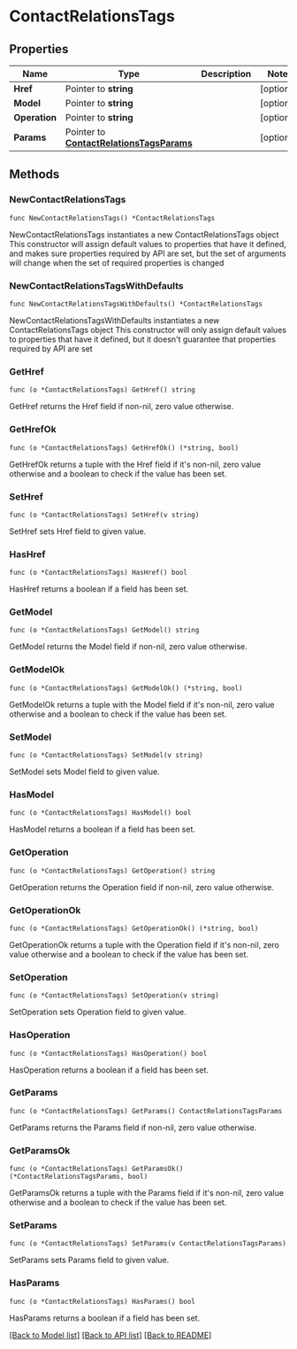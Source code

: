 # ContactRelationsTags

## Properties

Name | Type | Description | Notes
------------ | ------------- | ------------- | -------------
**Href** | Pointer to **string** |  | [optional] 
**Model** | Pointer to **string** |  | [optional] 
**Operation** | Pointer to **string** |  | [optional] 
**Params** | Pointer to [**ContactRelationsTagsParams**](ContactRelationsTagsParams.md) |  | [optional] 

## Methods

### NewContactRelationsTags

`func NewContactRelationsTags() *ContactRelationsTags`

NewContactRelationsTags instantiates a new ContactRelationsTags object
This constructor will assign default values to properties that have it defined,
and makes sure properties required by API are set, but the set of arguments
will change when the set of required properties is changed

### NewContactRelationsTagsWithDefaults

`func NewContactRelationsTagsWithDefaults() *ContactRelationsTags`

NewContactRelationsTagsWithDefaults instantiates a new ContactRelationsTags object
This constructor will only assign default values to properties that have it defined,
but it doesn't guarantee that properties required by API are set

### GetHref

`func (o *ContactRelationsTags) GetHref() string`

GetHref returns the Href field if non-nil, zero value otherwise.

### GetHrefOk

`func (o *ContactRelationsTags) GetHrefOk() (*string, bool)`

GetHrefOk returns a tuple with the Href field if it's non-nil, zero value otherwise
and a boolean to check if the value has been set.

### SetHref

`func (o *ContactRelationsTags) SetHref(v string)`

SetHref sets Href field to given value.

### HasHref

`func (o *ContactRelationsTags) HasHref() bool`

HasHref returns a boolean if a field has been set.

### GetModel

`func (o *ContactRelationsTags) GetModel() string`

GetModel returns the Model field if non-nil, zero value otherwise.

### GetModelOk

`func (o *ContactRelationsTags) GetModelOk() (*string, bool)`

GetModelOk returns a tuple with the Model field if it's non-nil, zero value otherwise
and a boolean to check if the value has been set.

### SetModel

`func (o *ContactRelationsTags) SetModel(v string)`

SetModel sets Model field to given value.

### HasModel

`func (o *ContactRelationsTags) HasModel() bool`

HasModel returns a boolean if a field has been set.

### GetOperation

`func (o *ContactRelationsTags) GetOperation() string`

GetOperation returns the Operation field if non-nil, zero value otherwise.

### GetOperationOk

`func (o *ContactRelationsTags) GetOperationOk() (*string, bool)`

GetOperationOk returns a tuple with the Operation field if it's non-nil, zero value otherwise
and a boolean to check if the value has been set.

### SetOperation

`func (o *ContactRelationsTags) SetOperation(v string)`

SetOperation sets Operation field to given value.

### HasOperation

`func (o *ContactRelationsTags) HasOperation() bool`

HasOperation returns a boolean if a field has been set.

### GetParams

`func (o *ContactRelationsTags) GetParams() ContactRelationsTagsParams`

GetParams returns the Params field if non-nil, zero value otherwise.

### GetParamsOk

`func (o *ContactRelationsTags) GetParamsOk() (*ContactRelationsTagsParams, bool)`

GetParamsOk returns a tuple with the Params field if it's non-nil, zero value otherwise
and a boolean to check if the value has been set.

### SetParams

`func (o *ContactRelationsTags) SetParams(v ContactRelationsTagsParams)`

SetParams sets Params field to given value.

### HasParams

`func (o *ContactRelationsTags) HasParams() bool`

HasParams returns a boolean if a field has been set.


[[Back to Model list]](../README.md#documentation-for-models) [[Back to API list]](../README.md#documentation-for-api-endpoints) [[Back to README]](../README.md)


